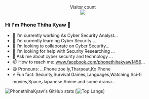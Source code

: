 
<p align="center"> 
  Visitor count<br>
  <img src="https://profile-counter.glitch.me/phonethihakyaw/count.svg" />
</p>

### Hi I'm Phone Thiha Kyaw 👋

- 🔭 I’m currently working As Cyber Security Analyst...
- 🌱 I’m currently learning Cyber Security ...
- 👯 I’m looking to collaborate on Cyber Security...
- 🤔 I’m looking for help with Security Researching ...
- 💬 Ask me about cyber security and technology ...
- 📫 How to reach me: www.facebook.com/phonethihakyaw1456...
- 😄 Pronouns: ...Phone zoe ly,Tharpout,Ko Phone
- ⚡ Fun fact: Security,Survival Games,Languages,Watching Sci-fi movies,Space,Japanese Anime and some drama...

<!--
**phonethihakyaw/phonethihakyaw** is a ✨ _special_ ✨ repository because its `README.md` (this file) appears on your GitHub profile.


-->

![PhonethihaKyaw's GitHub stats](https://github-readme-stats.vercel.app/api?username=phonethihakyaw&show_icons=true&theme=radical)
[![Top Langs](https://github-readme-stats.vercel.app/api/top-langs/?username=phonethihakyaw&layout=compact)]
